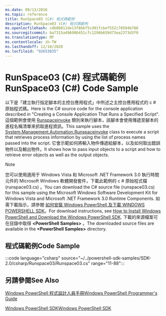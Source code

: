 ```yaml
---
ms.date: 09/13/2016
ms.topic: reference
title: RunSpace03 (C#) 程式碼範例
description: RunSpace03 (C#) 程式碼範例
ms.openlocfilehash: cdb08811de13f8bbf5cd91fcbef552c78594b788
ms.sourcegitcommit: ba7315a496986451cfc1296b659d73ea2373d3f0
ms.translationtype: MT
ms.contentlocale: zh-TW
ms.lasthandoff: 12/10/2020
ms.locfileid: "92653835"
---
```

# <a name="runspace03-c-code-sample"></a><span data-ttu-id="49369-103">RunSpace03 (C#) 程式碼範例</span><span class="sxs-lookup"><span data-stu-id="49369-103">RunSpace03 (C#) Code Sample</span></span>

<span data-ttu-id="49369-104">以下是「建立執行指定腳本的主控台應用程式」中所述之主控台應用程式的 c # 原始程式碼。</span><span class="sxs-lookup"><span data-stu-id="49369-104">Here is the C# source code for the console application described in "Creating a Console Application That Runs a Specified Script".</span></span> <span data-ttu-id="49369-105">這個範例會使用 [Runspaceinvoke](/dotnet/api/System.Management.Automation.RunspaceInvoke) 類別來執行腳本，該腳本會使用傳遞至腳本的進程名稱清單來抓取進程資訊。</span><span class="sxs-lookup"><span data-stu-id="49369-105">This sample uses the [System.Management.Automation.Runspaceinvoke](/dotnet/api/System.Management.Automation.RunspaceInvoke) class to execute a script that retrieves process information by using the list of process names passed into the script.</span></span> <span data-ttu-id="49369-106">它會示範如何將輸入物件傳遞給腳本，以及如何取出錯誤物件以及輸出物件。</span><span class="sxs-lookup"><span data-stu-id="49369-106">It shows how to pass input objects to a script and how to retrieve error objects as well as the output objects.</span></span>

> [!NOTE]
> <span data-ttu-id="49369-107">您可以使用適用于 Windows Vista 和 Microsoft .NET Framework 3.0 執行時間元件的 Microsoft Windows 軟體開發套件，下載此範例的 c # 原始程式檔 (runspace03.cs) 。</span><span class="sxs-lookup"><span data-stu-id="49369-107">You can download the C# source file (runspace03.cs) for this sample using the Microsoft Windows Software Development Kit for Windows Vista and Microsoft .NET Framework 3.0 Runtime Components.</span></span> <span data-ttu-id="49369-108">如需下載指示，請參閱 [如何安裝 Windows PowerShell 及下載 WINDOWS POWERSHELL SDK](/powershell/scripting/developer/installing-the-windows-powershell-sdk)。</span><span class="sxs-lookup"><span data-stu-id="49369-108">For download instructions, see [How to Install Windows PowerShell and Download the Windows PowerShell SDK](/powershell/scripting/developer/installing-the-windows-powershell-sdk).</span></span>
> <span data-ttu-id="49369-109">下載的來源檔案可在目錄中取得 **\<PowerShell Samples>** 。</span><span class="sxs-lookup"><span data-stu-id="49369-109">The downloaded source files are available in the **\<PowerShell Samples>** directory.</span></span>

## <a name="code-sample"></a><span data-ttu-id="49369-110">程式碼範例</span><span class="sxs-lookup"><span data-stu-id="49369-110">Code Sample</span></span>

:::code language="csharp" source="~/../powershell-sdk-samples/SDK-2.0/csharp/Runspace03/Runspace03.cs" range="11-88":::

## <a name="see-also"></a><span data-ttu-id="49369-111">另請參閱</span><span class="sxs-lookup"><span data-stu-id="49369-111">See Also</span></span>

[<span data-ttu-id="49369-112">Windows PowerShell 程式設計人員手冊</span><span class="sxs-lookup"><span data-stu-id="49369-112">Windows PowerShell Programmer's Guide</span></span>](./windows-powershell-programmer-s-guide.md)

[<span data-ttu-id="49369-113">Windows PowerShell SDK</span><span class="sxs-lookup"><span data-stu-id="49369-113">Windows PowerShell SDK</span></span>](../windows-powershell-reference.md)
